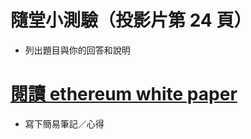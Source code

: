 # 隨堂小測驗（投影片第 24 頁）
- 列出題目與你的回答和說明
# [閱讀 ethereum white paper](https://ethereum.org/en/whitepaper/)
- 寫下簡易筆記／心得

